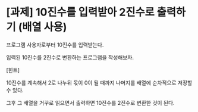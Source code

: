 # [과제] 10진수를 입력받아 2진수로 출력하기 (배열 사용)
프로그램 사용자로부터 10진수를 입력받는다.

입력된 10진수를 2진수로 변환하는 프로그램을 작성해보자.

 

 [힌트] 

10진수를 계속해서 2로 나누뒤 몫이 0이 될 때까지 나머지를 배열에 순차적으로 저장할 수 있다.

그후 그 배열을 거꾸로 읽으면서 출력하면 10진수를 2진수로 변환한 것이 된다.